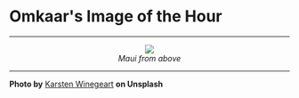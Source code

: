 # Omkaar's Image of the Hour

---

<div align="center">

<a href="https://unsplash.com/photos/aerial-view-of-a-vibrant-lagoon-in-a-dark-landscape-_EVKvl8E3OI">
  <img src="https://images.unsplash.com/photo-1753729967894-cd1ba12f11c1?crop=entropy&cs=tinysrgb&fit=max&fm=jpg&ixid=M3w3NjA2Nzh8MHwxfHJhbmRvbXx8fHx8fHx8fDE3NTQ3MzM2MDB8&ixlib=rb-4.1.0&q=80&w=1080" style="max-width:100%; height:auto;">
</a>

<br>
<i>Maui from above</i>

</div>

---

**Photo by** [Karsten Winegeart](https://unsplash.com/@karsten116) **on Unsplash**
